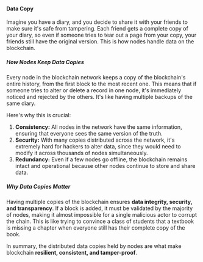 #### **Data Copy**

Imagine you have a diary, and you decide to share it with your friends to make sure it's safe from tampering. Each friend gets a complete copy of your diary, so even if someone tries to tear out a page from your copy, your friends still have the original version. This is how nodes handle data on the blockchain.

##### How Nodes Keep Data Copies

Every node in the blockchain network keeps a copy of the blockchain's entire history, from the first block to the most recent one. This means that if someone tries to alter or delete a record in one node, it's immediately noticed and rejected by the others. It's like having multiple backups of the same diary.

Here's why this is crucial:

1.  **Consistency:** All nodes in the network have the same information, ensuring that everyone sees the same version of the truth.
2.  **Security:** With many copies distributed across the network, it's extremely hard for hackers to alter data, since they would need to modify it across thousands of nodes simultaneously.
3.  **Redundancy:** Even if a few nodes go offline, the blockchain remains intact and operational because other nodes continue to store and share data.

##### Why Data Copies Matter

Having multiple copies of the blockchain ensures **data integrity, security, and transparency**. If a block is added, it must be validated by the majority of nodes, making it almost impossible for a single malicious actor to corrupt the chain. This is like trying to convince a class of students that a textbook is missing a chapter when everyone still has their complete copy of the book.

In summary, the distributed data copies held by nodes are what make blockchain **resilient, consistent, and tamper-proof**.
